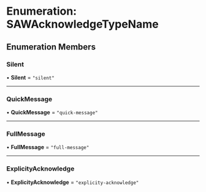 # Enumeration: SAWAcknowledgeTypeName

## Enumeration Members

### Silent

• **Silent** = ``"silent"``

___

### QuickMessage

• **QuickMessage** = ``"quick-message"``

___

### FullMessage

• **FullMessage** = ``"full-message"``

___

### ExplicityAcknowledge

• **ExplicityAcknowledge** = ``"explicity-acknowledge"``
